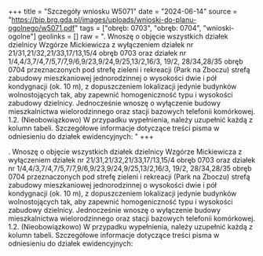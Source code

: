 +++
title = "Szczegóły wniosku W5071"
date = "2024-06-14"
source = "https://bip.brg.gda.pl/images/uploads/wnioski-do-planu-ogolnego/w5071.pdf"
tags = ["obręb: 0703", "obręb: 0704", "wnioski-ogolne"]
geolinks = []
raw = ". Wnoszę o objęcie wszystkich działek dzielnicy Wzgórze Mickiewicza z wyłączeniem działek nr 21/31,21/32,21/33,17/13,15/4 obręb 0703 oraz działek nr 1/4,4/3,7/4,7/5,7/7,9/6,9/23,9/24,9/25,13/2,16/3, 19/2, 28/34,28/35 obręb 0704 przeznaczonych pod strefę zieleni i rekreacji (Park na Zboczu) strefą zabudowy mieszkaniowej jednorodzinnej o wysokości dwie i pół kondygnacji (ok. 10 m), z dopuszczeniem lokalizacji jedynie budynków wolnostojących tak, aby zapewnić homogeniczność typu i wysokości zabudowy dzielnicy. Jednocześnie wnoszę o wyłączenie budowy mieszkalnictwa wielorodzinnego oraz stacji bazowych telefonii komórkowej. 1.2. (Nieobowiązkowo) W przypadku wypełnienia, należy uzupełnić każdą z kolumn tabeli. Szczegółowe informacje dotyczące treści pisma w odniesieniu do działek ewidencyjnych: "
+++

. Wnoszę o objęcie wszystkich działek dzielnicy Wzgórze Mickiewicza z wyłączeniem działek nr
21/31,21/32,21/33,17/13,15/4 obręb 0703 oraz działek nr 1/4,4/3,7/4,7/5,7/7,9/6,9/23,9/24,9/25,13/2,16/3, 19/2,
28/34,28/35 obręb 0704 przeznaczonych pod strefę zieleni i rekreacji (Park na Zboczu) strefą zabudowy
mieszkaniowej jednorodzinnej o wysokości dwie i pół kondygnacji (ok. 10 m), z dopuszczeniem lokalizacji
jedynie budynków wolnostojących tak, aby zapewnić homogeniczność typu i wysokości zabudowy dzielnicy.
Jednocześnie wnoszę o wyłączenie budowy mieszkalnictwa wielorodzinnego oraz stacji bazowych telefonii
komórkowej.
1.2. (Nieobowiązkowo) W przypadku wypełnienia, należy uzupełnić każdą z kolumn tabeli.
Szczegółowe informacje dotyczące treści pisma w odniesieniu do działek ewidencyjnych:



